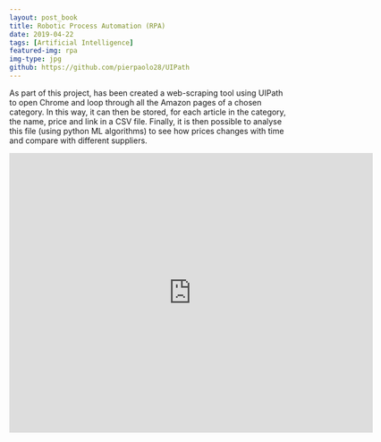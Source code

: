 ```yaml
---
layout: post_book
title: Robotic Process Automation (RPA)
date: 2019-04-22
tags: [Artificial Intelligence]
featured-img: rpa
img-type: jpg
github: https://github.com/pierpaolo28/UIPath
---
```


As part of this project, has been created a web-scraping tool using UIPath to open Chrome and loop through all the
Amazon pages of a chosen category. In this way, it can then be stored, for each article in the category, the name, price and link in a CSV file. Finally, it
is then possible to analyse this file (using python ML algorithms) to
see how prices changes with time and compare with different suppliers.

<div class="wrapper" style="text-align:center">
  <iframe
    class="vidio"
    width="650"
    height="500"
    src="https://www.youtube.com/embed/QSTNb_sDbCo?rel=0"
    frameborder="0"
    allowfullscreen
  >
  </iframe>
</div>
